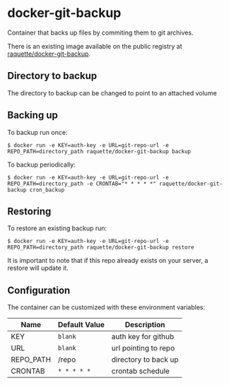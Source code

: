 # docker-git-backup

Container that backs up files by commiting them to git archives. 


There is an existing image available on the public registry at [raquette/docker-git-backup](https://registry.hub.docker.com/u/raquette/docker-git-backup/).
## Directory to backup

The directory to backup can be changed to point to an attached volume

## Backing up

To backup run once:

    $ docker run -e KEY=auth-key -e URL=git-repo-url -e REPO_PATH=directory_path raquette/docker-git-backup backup

To backup periodically:

    $ docker run -e KEY=auth-key -e URL=git-repo-url -e REPO_PATH=directory_path -e CRONTAB="* * * * *" raquette/docker-git-backup cron_backup

## Restoring

To restore an existing backup run:

    $ docker run -e KEY=auth-key -e URL=git-repo-url -e REPO_PATH=directory_path raquette/docker-git-backup restore
    
It is important to note that if this repo already exists on your server, a restore will update it.

## Configuration 

The container can be customized with these environment variables:

Name | Default Value | Description
--- | --- | ---
KEY | `blank` | auth key for github
URL | `blank` | url pointing to repo
REPO_PATH | /repo | directory to back up
CRONTAB | `* * * * *` | crontab schedule 

